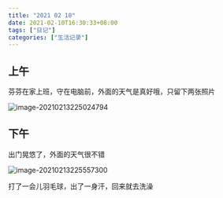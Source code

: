 ```yaml
---
title: "2021 02 10"
date: 2021-02-10T16:30:33+08:00
tags: ["日记"]
categories: ["生活记录"]
---
```


## 上午

芬芬在家上班，守在电脑前，外面的天气是真好哦，只留下两张照片

![image-20210213225024794](https://i.loli.net/2021/02/13/fGpUKjPzu23vb1X.png)

## 下午

出门晃悠了，外面的天气很不错

![image-20210213225557300](https://i.loli.net/2021/02/13/Iqwx62d13D7ZYJC.png)

打了一会儿羽毛球，出了一身汗，回来就去洗澡

